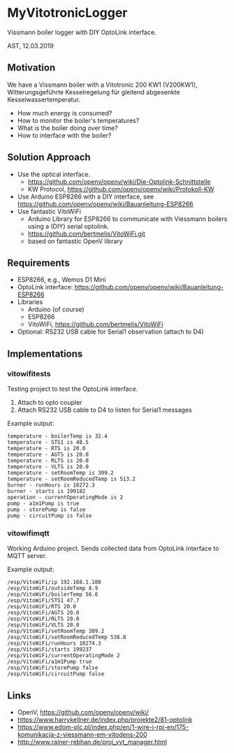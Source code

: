 

MyVitotronicLogger
==================
Vissmann boiler logger with DIY OptoLink interface.  

AST, 12.03.2019


Motivation
----------
We have a Vissmann boiler with a Vitotronic 200 KW1 (V200KW1), Witterungsgeführte Kesselregelung für gleitend abgesenkte Kesselwassertemperatur.
* How much energy is consumed? 
* How to monitor the boiler's temperatures?
* What is the boiler doing over time? 
* How to interface with the boiler?


Solution Approach
-----------------
* Use the optical interface.
	* https://github.com/openv/openv/wiki/Die-Optolink-Schnittstelle
	* KW Protocol, https://github.com/openv/openv/wiki/Protokoll-KW
* Use Arduino ESP8266 with a DIY interface, see https://github.com/openv/openv/wiki/Bauanleitung-ESP8266
* Use fantastic VitoWiFi
	* Arduino Library for ESP8266 to communicate with Viessmann boilers using a (DIY) serial optolink.
	* https://github.com/bertmelis/VitoWiFi.git
	* based on fantastic OpenV library



Requirements
------------
* ESP8266, e.g., Wemos D1 Mini
* OptoLink interface: https://github.com/openv/openv/wiki/Bauanleitung-ESP8266
* Libraries
	* Arduino (of course)
	* ESP8266
	* VitoWiFi, https://github.com/bertmelis/VitoWiFi
* Optional: RS232 USB cable for Serial1 observation (attach to D4)



Implementations
---------------

### vitowifitests
Testing project to test the OptoLink interface.
1. Attach to opto coupler 
2. Attach RS232 USB cable to D4 to listen for Serial1 messages

Example output:
```
temperature - boilerTemp is 32.4
temperature - STS1 is 48.5
temperature - RTS is 20.0
temperature - AGTS is 20.0
temperature - RLTS is 20.0
temperature - VLTS is 20.0
temperature - setRoomTemp is 309.2
temperature - setRoomReducedTemp is 513.2
burner - runHours is 10272.3
burner - starts is 199182
operation - currentOperatingMode is 2
pump - a1m1Pump is true
pump - storePump is false
pump - circuitPump is false
```


### vitowifimqtt
Working Arduino project.
Sends collected data from OptoLink interface to MQTT server.  

Example output:
```
/esp/VitoWiFi/ip 192.168.1.108
/esp/VitoWiFi/outsideTemp 8.9
/esp/VitoWiFi/boilerTemp 56.6
/esp/VitoWiFi/STS1 47.7
/esp/VitoWiFi/RTS 20.0
/esp/VitoWiFi/AGTS 20.0
/esp/VitoWiFi/RLTS 20.0
/esp/VitoWiFi/VLTS 20.0
/esp/VitoWiFi/setRoomTemp 309.2
/esp/VitoWiFi/setRoomReducedTemp 538.8
/esp/VitoWiFi/runHours 10274.3
/esp/VitoWiFi/starts 199237
/esp/VitoWiFi/currentOperatingMode 2
/esp/VitoWiFi/a1m1Pump true
/esp/VitoWiFi/storePump false
/esp/VitoWiFi/circuitPump false
```




Links
-----
* OpenV, https://github.com/openv/openv/wiki/
* https://www.harrykellner.de/index.php/projekte2/81-optolink
* https://www.edom-plc.pl/index.php/en/1-wire-i-rpi-en/175-komunikacja-z-viessmann-em-vitodens-200
* http://www.rainer-rebhan.de/proj_vvt_manager.html

